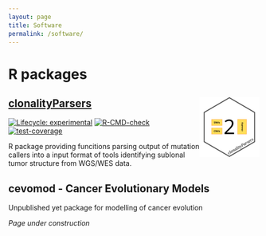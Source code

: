 ```yaml
---
layout: page
title: Software
permalink: /software/
---
```


# R packages

## [clonalityParsers](https://github.com/pawelqs/clonalityParsers) <img src="https://github.com/pawelqs/clonalityParsers/raw/master/man/figures/logo.png" align="right" height="120" />

<!-- badges: start -->
[![Lifecycle: experimental](https://img.shields.io/badge/lifecycle-experimental-orange.svg)](https://lifecycle.r-lib.org/articles/stages.html#experimental)
[![R-CMD-check](https://github.com/pawel125/clonalityParsers/actions/workflows/R-CMD-check.yaml/badge.svg)](https://github.com/pawel125/clonalityParsers/actions/workflows/R-CMD-check.yaml)
[![test-coverage](https://github.com/pawel125/clonalityParsers/actions/workflows/test-coverage.yaml/badge.svg)](https://github.com/pawel125/clonalityParsers/actions/workflows/test-coverage.yaml)
<!-- badges: end -->

R package providing funcitions parsing output of mutation callers into a input format of tools identifying sublonal tumor structure from WGS/WES data. 

## cevomod - Cancer Evolutionary Models

Unpublished yet package for modelling of cancer evolution

*Page under construction*